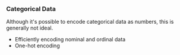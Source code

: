 ### Categorical Data

Although it's possible to encode categorical data as numbers, this is generally not ideal.

- Efficiently encoding nominal and ordinal data
- One-hot encoding